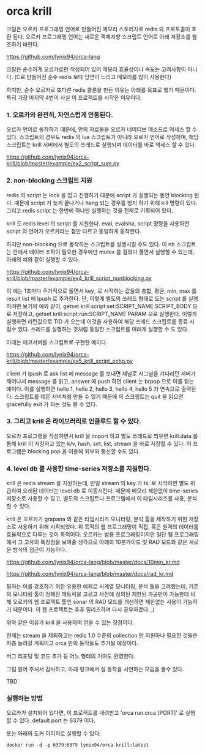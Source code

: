  
# orca krill

크릴은 오르카 프로그래밍 언어로 만들어진 메모리 스토리지로 redis 와 프로토콜이 호환 된다.
오르카 프로그래밍 언어는 새로운 객체지향 스크립트 언어로 아래 저장소를 참조하기 바란다.

https://github.com/lynix94/orca-lang

크릴은 순수하게 오르카로만 작성되어 있어 메모리 효율성이나 속도는 고려사항이 아니다. (C로 만들어진 순수 redis 보다 당연이 느리고 메모리를 많이 사용한다)

하지만, 순수 오르카로 또다른 redis 클론을 만든 이유는 아래를 목표로 했기 때문이다.
특히 가장 마지막 4번이 사실 이 프로젝트를 시작한 이유이다.


### 1. 오르카와 완전히, 자연스럽게 연동된다.

오르카 언어로 동작하기 때문에, 안의 자료들을 오르카 네이티브 메소드로 억세스 할 수 있다.
스크립트의 경우도 redis 의 lua 스크립트가 아니라 오르카 언어로 작성하며, 해당 스크립트는 krill 서버에서 별도의 쓰레드로 실행되며 데이터를 바로 억세스 할 수 있다.

https://github.com/lynix94/orca-krill/blob/master/example/ex2_script_sum.py


### 2. non-blocking 스크립트 지원

redis 의 script 는 lock 을 잡고 진행하기 때문에 script 가 실행되는 동안 blocking 된다. 때문에 script 가 늦게 끝나거나 hang 되는 경우를 방지 하기 위해 kill 명령이 있다. 그리고 redis script 는 한번에 하나만 실행하는 것을 전제로 기획되어 있다.

krill 도 redis level 의 script 를 지원한다. eval, evalsha, script 명령을 사용하면 script 의 언어가 오르카라는 점만 다르고 동일하게 동작한다. 

하지만 non-blocking 으로 동작하는 스크립트를 실행시킬 수도 있다. 이 nb 스크립트는 안에서 데이터 조작이 필요한 경우에만 mutex 를 걸었다 풀면서 실행할 수 있는데, 아래의 예와 같이 실행할 수 있다.

https://github.com/lynix94/orca-krill/blob/master/example/ex4_krill_script_nonblocking.py

이 예는 1초마다 주기적으로 돌면서 key_ 로 시작하는 값들의 총합, 평균, min, max 를 result list 에 lpush 로 추가한다. 단, 이렇게 별도의 쓰레드 형태로 도는 script 를 실행하려면 보기의 예와 같이,
getset krill:script:set:SCRIPT_NAME SCRIPT_BODY 으로 저장하고,
getset krill:script:run:SCRIPT_NAME PARAM 으로 실행한다. 이렇게 실행하면 리턴값으로 TID 가 오는데 이것을 사용하여 해당 쓰레드 스크립트를 종료 시킬수 있다.
쓰레드를 실행하는 것처럼 동일한 스크립트를 여러개 실행할 수 도 있다.


아래는 에코서버를 스크립트로 구현한 예이다.

https://github.com/lynix94/orca-krill/blob/master/example/ex5_krill_script_echo.py

client 가 lpush 로 ask list 에 message 를 보내면 채널로 시그널을 기다리던 서버가 깨어나서 message 를 읽고, answer 에 push 하면 client 는 brpop 으로 이를 읽는 예이다.
이를 실행하면 hello 1, hello 2, hello 3, hello 4, hello 5 가 연속으로 출력된다. 스크립트를 데몬 서버처럼 만들 수 있기 때문에 이 스크립트는 quit 을 읽으면 gracefully exit 가 되는 것도 볼 수 있다.





### 3. 그리고 krill 은 라이브러리로 인클루드 할 수 있다.

오르카 프로그램을 작성하면서 krill 을 import 하고  별도 쓰레드로 띄우면 krill.data 를 통해 krill 이 저장하고 있는 k/v, hash, set, list, stream 을 바로 저장할 수 있다. 이 프로그램은 blocking pop 을 이용해 외부와 통신할 수도 있다.


### 4. level db 를 사용한 time-series 저장소를 지원한다.

krill 은 redis stream 을 지원하는데, 만일 stream 의 key 가 ts: 로 시작하면 별도 취급하여 오래된 데이터는 level db 로 이동시킨다. 때문에 메모리 제한없이 time-series 저장소로 사용할 수 있고, 별도의 스크립트나 프로그램에서 이 타임시리즈를 사용, 분석할 수 있다.

krill 은 오르카가 grapana 와 같은 타임시리즈 모니터링, 분석 툴을 제작하기 위한 저장소로 사용하기 위해 시작되었다. 위 목적의 웹 프로그래밍이 직접, 혹은 원격의 데이터를 효율적으로 다루는 것이 목적이다. 
오르카는 범용 프로그래밍이지만 일단 웹 프로그래밍에서 그 고유의 특장점을 보여줄 생각으로 아래의 10분가이드 및 RAD 모드와 같은 새로운 방식의 접근이 가능하다.

https://github.com/lynix94/orca-lang/blob/master/docs/10min_kr.md

https://github.com/lynix94/orca-lang/blob/master/docs/rad_kr.md

필자는 이를 강조하기 위한 유용한 예제로 시계열 모니터링, 분석 툴을 고려했는데, 기존의 모니터링 툴이 정해진 메트릭을 고르고 사전에 정의된 제한된 가공만이 가능한데 비해 오르카의 웹 프로젝트 툴인 sonar 의 RAD 모드를 개선하면 제한없는 사용이 가능하기 때문이다. 이 웹 프로젝트는 추후 릴리즈하며 다시 공유하겠다. ;)


위와 같은 이유가 krill 을 사용하여 얻을 수 있는 장점이다.

현재는 stream 을 제외하고는 redis 1.0 수준의 collection 만 지원하나 필요한 것들은 차츰 늘려갈 계획이고 orca 만의 동작들도 추가될 예정이다.

버그 리포팅 및 코드 추가 등 어느 형태의 기여도 환영한다.

그럼 읽어 주셔서 감사하고, 아래 링크에서 실 동작을 시연하는 모습을 볼수 있다.

TBD


### 실행하는 방법

오르카가 설치되어 있다면, 이 프로젝트를 내려받고 'orca run.orca [PORT]' 로 실행할 수 있다. default port 는 6379 이다.

또는 아래의 도커 이미지로 실행할 수 있다.

```
docker run -d -p 6379:6379 lynix94/orca-krill:latest
```














